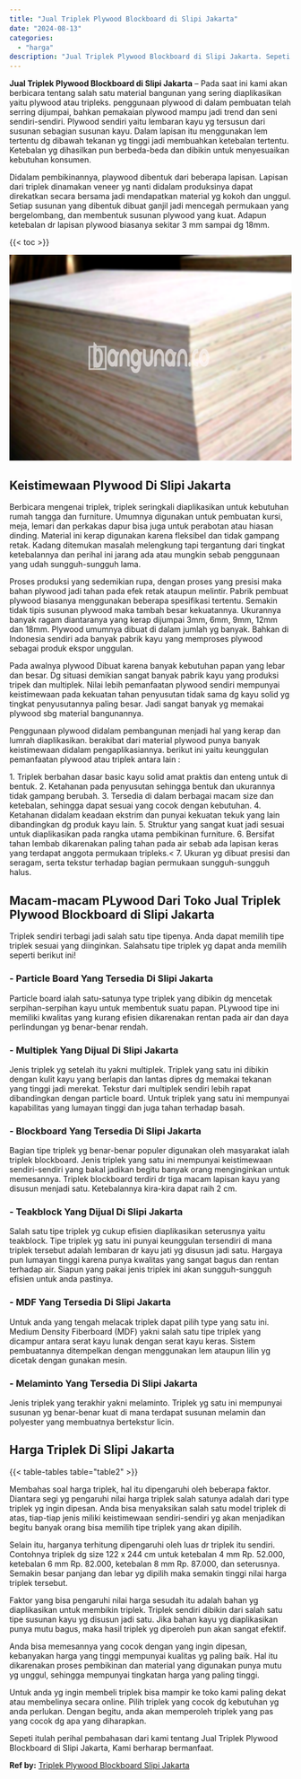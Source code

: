 ```yaml
---
title: "Jual Triplek Plywood Blockboard di Slipi Jakarta"
date: "2024-08-13"
categories: 
  - "harga"
description: "Jual Triplek Plywood Blockboard di Slipi Jakarta. Sepeti itulah perihal pembahasan dari kami tentang Jual Triplek Plywood Blockboard di Slipi Jakarta, Kami b..."
---
```


**Jual Triplek Plywood Blockboard di Slipi Jakarta** – Pada saat ini kami akan berbicara tentang salah satu material bangunan yang sering diaplikasikan yaitu plywood atau tripleks. penggunaan plywood di dalam pembuatan telah serring dijumpai, bahkan pemakaian plywood mampu jadi trend dan seni sendiri-sendiri. Plywood sendiri yaitu lembaran kayu yg tersusun dari susunan sebagian susunan kayu. Dalam lapisan itu menggunakan lem tertentu dg dibawah tekanan yg tinggi jadi membuahkan ketebalan tertentu. Ketebalan yg dihasilkan pun berbeda-beda dan dibikin untuk menyesuaikan kebutuhan konsumen.

Didalam pembikinannya, playwood dibentuk dari beberapa lapisan. Lapisan dari triplek dinamakan veneer yg nanti didalam produksinya dapat direkatkan secara bersama jadi mendapatkan material yg kokoh dan unggul. Setiap susunan yang dibentuk dibuat ganjil jadi mencegah permukaan yang bergelombang, dan membentuk susunan plywood yang kuat. Adapun ketebalan dr lapisan plywood biasanya sekitar 3 mm sampai dg 18mm.

{{< toc >}}

![Jual Triplek Plywood Blockboard di Slipi Jakarta](/images/jual-triplek-murah-35.png)

## Keistimewaan Plywood Di Slipi Jakarta

Berbicara mengenai triplek, triplek seringkali diaplikasikan untuk kebutuhan rumah tangga dan furniture. Umumnya digunakan untuk pembuatan kursi, meja, lemari dan perkakas dapur bisa juga untuk perabotan atau hiasan dinding. Material ini kerap digunakan karena fleksibel dan tidak gampang retak. Kadang ditemukan masalah melengkung tapi tergantung dari tingkat ketebalannya dan perihal ini jarang ada atau mungkin sebab penggunaan yang udah sungguh-sungguh lama.

Proses produksi yang sedemikian rupa, dengan proses yang presisi maka bahan plywood jadi tahan pada efek retak ataupun melintir. Pabrik pembuat plywood biasanya menggunakan beberapa spesifikasi tertentu. Semakin tidak tipis susunan plywood maka tambah besar kekuatannya. Ukurannya banyak ragam diantaranya yang kerap dijumpai 3mm, 6mm, 9mm, 12mm dan 18mm. Plywood umumnya dibuat di dalam jumlah yg banyak. Bahkan di Indonesia sendiri ada banyak pabrik kayu yang memproses plywood sebagai produk ekspor unggulan.

Pada awalnya plywood Dibuat karena banyak kebutuhan papan yang lebar dan besar. Dg situasi demikian sangat banyak pabrik kayu yang produksi tripek dan multiplek. Nilai lebih pemanfaatan plywood sendiri mempunyai keistimewaan pada kekuatan tahan penyusutan tidak sama dg kayu solid yg tingkat penyusutannya paling besar. Jadi sangat banyak yg memakai plywood sbg material bangunannya.

Penggunaan plywood didalam pembangunan menjadi hal yang kerap dan lumrah diaplikasikan. berakibat dari material plywood punya banyak keistimewaan didalam pengaplikasiannya. berikut ini yaitu keunggulan pemanfaatan plywood atau triplek antara lain :

1\. Triplek berbahan dasar basic kayu solid amat praktis dan enteng untuk di bentuk. 2. Ketahanan pada penyusutan sehingga bentuk dan ukurannya tidak gampang berubah. 3. Tersedia di dalam berbagai macam size dan ketebalan, sehingga dapat sesuai yang cocok dengan kebutuhan. 4. Ketahanan didalam keadaan ekstrim dan punyai kekuatan tekuk yang lain dibandingkan dg produk kayu lain. 5. Struktur yang sangat kuat jadi sesuai untuk diaplikasikan pada rangka utama pembikinan furniture. 6. Bersifat tahan lembab dikarenakan paling tahan pada air sebab ada lapisan keras yang terdapat anggota permukaan tripleks.< 7. Ukuran yg dibuat presisi dan seragam, serta tekstur terhadap bagian permukaan sungguh-sungguh halus.

## Macam-macam PLywood Dari Toko Jual Triplek Plywood Blockboard di Slipi Jakarta

Triplek sendiri terbagi jadi salah satu tipe tipenya. Anda dapat memilih tipe triplek sesuai yang diinginkan. Salahsatu tipe triplek yg dapat anda memilih seperti berikut ini!

### \- Particle Board Yang Tersedia Di Slipi Jakarta

Particle board ialah satu-satunya type triplek yang dibikin dg mencetak serpihan-serpihan kayu untuk membentuk suatu papan. PLywood tipe ini memiliki kwalitas yang kurang efisien dikarenakan rentan pada air dan daya perlindungan yg benar-benar rendah.

### \- Multiplek Yang Dijual Di Slipi Jakarta

Jenis triplek yg setelah itu yakni multiplek. Triplek yang satu ini dibikin dengan kulit kayu yang berlapis dan lantas dipres dg memakai tekanan yang tinggi jadi merekat. Tekstur dari multiplek sendiri lebih rapat dibandingkan dengan particle board. Untuk triplek yang satu ini mempunyai kapabilitas yang lumayan tinggi dan juga tahan terhadap basah.

### \- Blockboard Yang Tersedia Di Slipi Jakarta

Bagian tipe triplek yg benar-benar populer digunakan oleh masyarakat ialah triplek blockboard. Jenis triplek yang satu ini mempunyai keistimewaan sendiri-sendiri yang bakal jadikan begitu banyak orang menginginkan untuk memesannya. Triplek blockboard terdiri dr tiga macam lapisan kayu yang disusun menjadi satu. Ketebalannya kira-kira dapat raih 2 cm.

### \- Teakblock Yang Dijual Di Slipi Jakarta

Salah satu tipe triplek yg cukup efisien diaplikasikan seterusnya yaitu teakblock. Tipe triplek yg satu ini punyai keunggulan tersendiri di mana triplek tersebut adalah lembaran dr kayu jati yg disusun jadi satu. Hargaya pun lumayan tinggi karena punya kwalitas yang sangat bagus dan rentan terhadap air. Siapun yang pakai jenis triplek ini akan sungguh-sungguh efisien untuk anda pastinya.

### \- MDF Yang Tersedia Di Slipi Jakarta

Untuk anda yang tengah melacak triplek dapat pilih type yang satu ini. Medium Density Fiberboard (MDF) yakni salah satu tipe triplek yang dicampur antara serat kayu lunak dengan serat kayu keras. Sistem pembuatannya ditempelkan dengan menggunakan lem ataupun lilin yg dicetak dengan gunakan mesin.

### \- Melaminto Yang Tersedia Di Slipi Jakarta

Jenis triplek yang terakhir yakni melaminto. Triplek yg satu ini mempunyai susunan yg benar-benar kuat di mana terdapat susunan melamin dan polyester yang membuatnya bertekstur licin.

## Harga Triplek Di Slipi Jakarta

{{< table-tables table="table2" >}}

Membahas soal harga triplek, hal itu dipengaruhi oleh beberapa faktor. Diantara segi yg pengaruhi nilai harga triplek salah satunya adalah dari type triplek yg ingin dipesan. Anda bisa menyaksikan salah satu model triplek di atas, tiap-tiap jenis miliki keistimewaan sendiri-sendiri yg akan menjadikan begitu banyak orang bisa memilih tipe triplek yang akan dipilih.

Selain itu, harganya terhitung dipengaruhi oleh luas dr triplek itu sendiri. Contohnya triplek dg size 122 x 244 cm untuk ketebalan 4 mm Rp. 52.000, ketebalan 6 mm Rp. 82.000, ketebalan 8 mm Rp. 87.000, dan seterusnya. Semakin besar panjang dan lebar yg dipilih maka semakin tinggi nilai harga triplek tersebut.

Faktor yang bisa pengaruhi nilai harga sesudah itu adalah bahan yg diaplikasikan untuk membikin triplek. Triplek sendiri dibikin dari salah satu tipe susunan kayu yg disusun jadi satu. Jika bahan kayu yg diaplikasikan punya mutu bagus, maka hasil triplek yg diperoleh pun akan sangat efektif.

Anda bisa memesannya yang cocok dengan yang ingin dipesan, kebanyakan harga yang tinggi mempunyai kualitas yg paling baik. Hal itu dikarenakan proses pembikinan dan material yang digunakan punya mutu yg unggul, sehingga mempunyai tingkatan harga yang paling tinggi.

Untuk anda yg ingin membeli triplek bisa mampir ke toko kami paling dekat atau membelinya secara online. Pilih triplek yang cocok dg kebutuhan yg anda perlukan. Dengan begitu, anda akan memperoleh triplek yang pas yang cocok dg apa yang diharapkan.

Sepeti itulah perihal pembahasan dari kami tentang Jual Triplek Plywood Blockboard di Slipi Jakarta, Kami berharap bermanfaat.

**Ref by:** [Triplek Plywood Blockboard Slipi Jakarta](https://id.wikipedia.org/wiki/Triplek)
